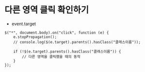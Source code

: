 # 다른 영역 클릭 확인하기
- event.target

````
$("*", document.body).on("click", function (e) {
    e.stopPropagation();
    // console.log($(e.target).parents().hasClass("클래스이름"));
    
    if (!$(e.target).parents().hasClass("클래스이름")) {
        // 다른 영역을 클릭했을 때의 동작
    }
});
````

